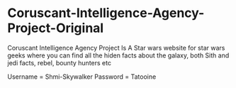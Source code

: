 # Coruscant-Intelligence-Agency-Project-Original
Coruscant Intelligence Agency Project Is A Star wars website for star wars geeks where you can find all the hiden facts about the galaxy, both Sith and jedi facts, rebel, bounty hunters etc




Username = Shmi-Skywalker
Password = Tatooine